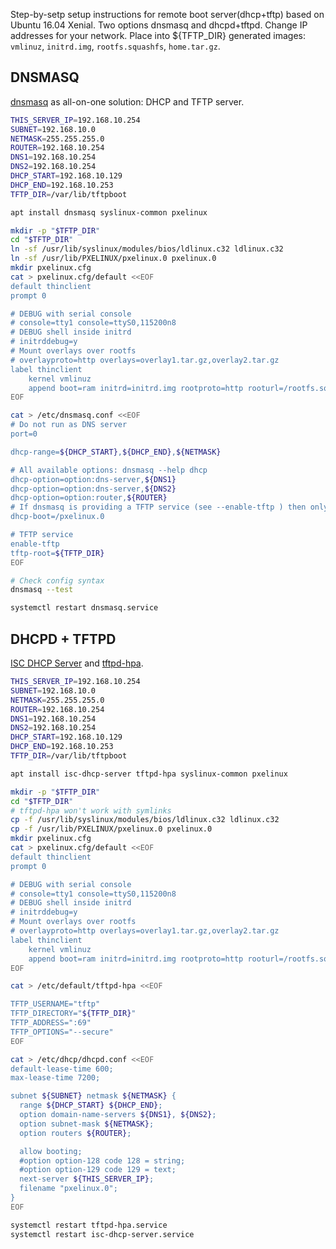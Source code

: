Step-by-setp setup instructions for remote boot server(dhcp+tftp) based on Ubuntu 16.04 Xenial. Two options dnsmasq and dhcpd+tftpd. Change IP addresses for your network. Place into ${TFTP_DIR} generated images: `vmlinuz`, `initrd.img`, `rootfs.squashfs`, `home.tar.gz`.

## DNSMASQ
[dnsmasq](http://www.thekelleys.org.uk/dnsmasq/doc.html) as all-on-one solution: DHCP and TFTP server.

```bash
THIS_SERVER_IP=192.168.10.254
SUBNET=192.168.10.0
NETMASK=255.255.255.0
ROUTER=192.168.10.254
DNS1=192.168.10.254
DNS2=192.168.10.254
DHCP_START=192.168.10.129
DHCP_END=192.168.10.253
TFTP_DIR=/var/lib/tftpboot

apt install dnsmasq syslinux-common pxelinux

mkdir -p "$TFTP_DIR"
cd "$TFTP_DIR"
ln -sf /usr/lib/syslinux/modules/bios/ldlinux.c32 ldlinux.c32
ln -sf /usr/lib/PXELINUX/pxelinux.0 pxelinux.0
mkdir pxelinux.cfg
cat > pxelinux.cfg/default <<EOF
default thinclient
prompt 0

# DEBUG with serial console
# console=tty1 console=ttyS0,115200n8
# DEBUG shell inside initrd
# initrddebug=y
# Mount overlays over rootfs
# overlayproto=http overlays=overlay1.tar.gz,overlay2.tar.gz
label thinclient
    kernel vmlinuz
    append boot=ram initrd=initrd.img rootproto=http rooturl=/rootfs.squashfs homeproto=http homeurl=/home.tar.gz rdpservers=rdp%server1:dc1.example.net:3389;rdp%server2:dc2.example.net:5555:/sec:rdp%/bpp:24
EOF

cat > /etc/dnsmasq.conf <<EOF
# Do not run as DNS server
port=0

dhcp-range=${DHCP_START},${DHCP_END},${NETMASK}

# All available options: dnsmasq --help dhcp
dhcp-option=option:dns-server,${DNS1}
dhcp-option=option:dns-server,${DNS2}
dhcp-option=option:router,${ROUTER}
# If dnsmasq is providing a TFTP service (see --enable-tftp ) then only the filename is required here to enable network booting.
dhcp-boot=/pxelinux.0

# TFTP service
enable-tftp
tftp-root=${TFTP_DIR}
EOF

# Check config syntax
dnsmasq --test

systemctl restart dnsmasq.service
```

## DHCPD + TFTPD
[ISC DHCP Server](https://kb.isc.org/category/78/0/10/Software-Products/DHCP/) and [tftpd-hpa](http://git.kernel.org/cgit/network/tftp/tftp-hpa.git).

```bash
THIS_SERVER_IP=192.168.10.254
SUBNET=192.168.10.0
NETMASK=255.255.255.0
ROUTER=192.168.10.254
DNS1=192.168.10.254
DNS2=192.168.10.254
DHCP_START=192.168.10.129
DHCP_END=192.168.10.253
TFTP_DIR=/var/lib/tftpboot

apt install isc-dhcp-server tftpd-hpa syslinux-common pxelinux

mkdir -p "$TFTP_DIR"
cd "$TFTP_DIR"
# tftpd-hpa won't work with symlinks
cp -f /usr/lib/syslinux/modules/bios/ldlinux.c32 ldlinux.c32
cp -f /usr/lib/PXELINUX/pxelinux.0 pxelinux.0
mkdir pxelinux.cfg
cat > pxelinux.cfg/default <<EOF
default thinclient
prompt 0

# DEBUG with serial console
# console=tty1 console=ttyS0,115200n8
# DEBUG shell inside initrd
# initrddebug=y
# Mount overlays over rootfs
# overlayproto=http overlays=overlay1.tar.gz,overlay2.tar.gz
label thinclient
    kernel vmlinuz
    append boot=ram initrd=initrd.img rootproto=http rooturl=/rootfs.squashfs homeproto=http homeurl=/home.tar.gz rdpservers=rdp%server1:dc1.example.net:3389;rdp%server2:dc2.example.net:5555:/sec:rdp%/bpp:24
EOF

cat > /etc/default/tftpd-hpa <<EOF

TFTP_USERNAME="tftp"
TFTP_DIRECTORY="${TFTP_DIR}"
TFTP_ADDRESS=":69"
TFTP_OPTIONS="--secure"
EOF

cat > /etc/dhcp/dhcpd.conf <<EOF
default-lease-time 600;
max-lease-time 7200;

subnet ${SUBNET} netmask ${NETMASK} {
  range ${DHCP_START} ${DHCP_END};
  option domain-name-servers ${DNS1}, ${DNS2};
  option subnet-mask ${NETMASK};
  option routers ${ROUTER};

  allow booting;
  #option option-128 code 128 = string;
  #option option-129 code 129 = text;
  next-server ${THIS_SERVER_IP};
  filename "pxelinux.0";
}
EOF

systemctl restart tftpd-hpa.service
systemctl restart isc-dhcp-server.service
```
